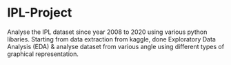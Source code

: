 # IPL-Project
Analyse the IPL dataset since year 2008 to 2020 using various python libaries. Starting from data extraction from kaggle, done Exploratory Data Analysis (EDA) & analyse dataset from various angle using different types of graphical representation.
